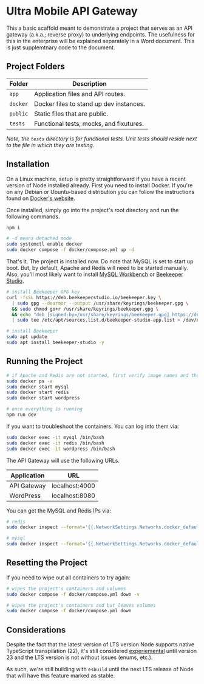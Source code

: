 # Ultra Mobile API Gateway

This a basic scaffold meant to demonstrate a project that serves as an API gateway (a.k.a.;
reverse proxy) to underlying endpoints. The usefulness for this in the enterprise will be explained
separately in a Word document. This is just supplemtnary code to the document.

## Project Folders

| Folder       | Description                             |
| ------------ | --------------------------------------- |
| `app`        | Application files and API routes.       |
| `docker`     | Docker files to stand up dev instances. |
| `public`     | Static files that are public.           |
| `tests`      | Functional tests, mocks, and fixutures. |

_Note, the `tests` directory is for functional tests. Unit tests should reside next to the file
in which they are testing._

## Installation

On a Linux machine, setup is pretty straightforward if you have a recent version of Node installed
already. First you need to install Docker. If you're on any Debian or Ubuntu-based distribution
you can follow the instructions found on
[Docker's website](https://docs.docker.com/engine/install/ubuntu/).

Once installed, simply go into the project's root directory and run the following commands.

```bash
npm i

# -d means detached mode
sudo systemctl enable docker
sudo docker compose -f docker/compose.yml up -d
```

That's it. The project is installed now. Do note that MySQL is set to start up boot. But, by
default, Apache and Redis will need to be started manually. Also, you'll most likely want to
install [MySQL Workbench](https://dev.mysql.com/downloads/workbench/) or
[Beekeeper Studio](https://docs.beekeeperstudio.io/installation/linux/).

```bash
# install Beekeeper GPG key
curl -fsSL https://deb.beekeeperstudio.io/beekeeper.key \
  | sudo gpg --dearmor --output /usr/share/keyrings/beekeeper.gpg \
  && sudo chmod go+r /usr/share/keyrings/beekeeper.gpg \
  && echo "deb [signed-by=/usr/share/keyrings/beekeeper.gpg] https://deb.beekeeperstudio.io stable main" \
  | sudo tee /etc/apt/sources.list.d/beekeeper-studio-app.list > /dev/null

# install Beekeeper
sudo apt update
sudo apt install beekeeper-studio -y
```

## Running the Project

```bash
# if Apache and Redis are not started, first verify image names and then start
sudo docker ps -a
sudo docker start mysql
sudo docker start redis
sudo docker start wordpress

# once everything is running
npm run dev
```

If you want to troubleshoot the containers. You can log into them via:

```bash
sudo docker exec -it mysql /bin/bash
sudo docker exec -it redis /bin/bash
sudo docker exec -it wordpress /bin/bash
```

The API Gateway will use the following URLs.

| Application | URL            |
| ----------- | -------------- |
| API Gateway | localhost:4000 |
| WordPress   | localhost:8080 |

You can get the MySQL and Redis IPs via:

```bash
# redis
sudo docker inspect --format='{{.NetworkSettings.Networks.docker_default.IPAddress}}' redis

# mysql
sudo docker inspect --format='{{.NetworkSettings.Networks.docker_default.IPAddress}}' mysql
```

## Resetting the Project

If you need to wipe out all containers to try again:

```bash
# wipes the project's containers and volumes
sudo docker compose -f docker/compose.yml down -v

# wipes the project's containers and but leaves volumes
sudo docker compose -f docker/compose.yml down
```

## Considerations

Despite the fact that the latest version of LTS version Node supports native TypeScript
transpilation (22), it's still considered
[experiemental](https://nodejs.org/en/learn/typescript/run-natively) until version 23 and the LTS
version is not without issues (enums, etc.).

As such, we're still building with `esbuild` until the next LTS release of Node that will have this
feature marked as stable.
